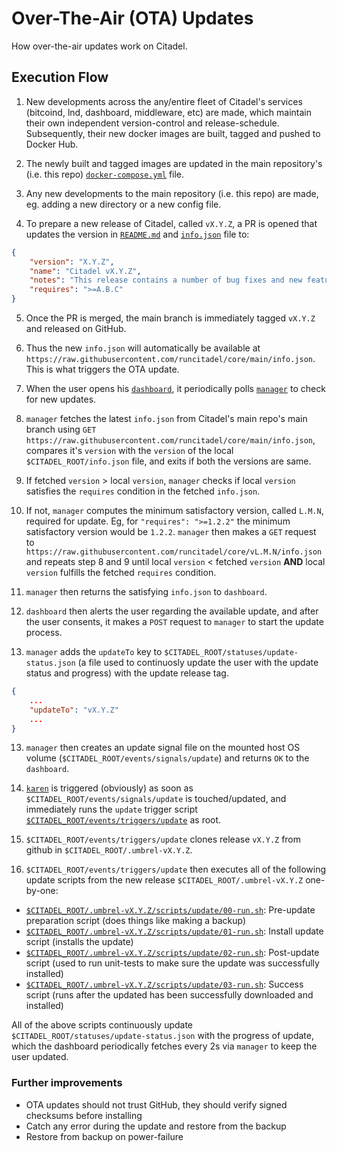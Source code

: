 <!--
SPDX-FileCopyrightText: 2020 Umbrel. https://getumbrel.com

SPDX-License-Identifier: AGPL-3.0-or-later
-->

# Over-The-Air (OTA) Updates
How over-the-air updates work on Citadel.

## Execution Flow

1. New developments across the any/entire fleet of Citadel's services (bitcoind, lnd, dashboard, middleware, etc) are made, which maintain their own independent version-control and release-schedule. Subsequently, their new docker images are built, tagged and pushed to Docker Hub.

2. The newly built and tagged images are updated in the main repository's (i.e. this repo) [`docker-compose.yml`](https://github.com/runcitadel/core/blob/main/docker-compose.yml) file.

3. Any new developments to the main repository (i.e. this repo) are made, eg. adding a new directory or a new config file.

4. To prepare a new release of Citadel, called `vX.Y.Z`, a PR is opened that updates the version in [`README.md`](https://github.com/runcitadel/core/blob/main/README.md) and [`info.json`](https://github.com/runcitadel/core/blob/main/info.json) file to:

```json
{
    "version": "X.Y.Z",
    "name": "Citadel vX.Y.Z",
    "notes": "This release contains a number of bug fixes and new features.",
    "requires": ">=A.B.C"
}
```

5. Once the PR is merged, the main branch is immediately tagged `vX.Y.Z` and released on GitHub.

6. Thus the new `info.json` will automatically be available at `https://raw.githubusercontent.com/runcitadel/core/main/info.json`. This is what triggers the OTA update.

6. When the user opens his [`dashboard`](https://github.com/runcitadel/dashboard-old), it periodically polls [`manager`](https://github.com/runcitadel/manager) to check for new updates.

7. `manager` fetches the latest `info.json` from Citadel's main repo's main branch using `GET https://raw.githubusercontent.com/runcitadel/core/main/info.json`, compares it's `version` with the `version` of the local `$CITADEL_ROOT/info.json` file, and exits if both the versions are same.

8. If fetched `version` > local `version`, `manager` checks if local `version` satisfies the `requires` condition in the fetched `info.json`.

9. If not, `manager` computes the minimum satisfactory version, called `L.M.N`, required for update. Eg, for `"requires": ">=1.2.2"` the minimum satisfactory version would be `1.2.2`. `manager` then makes a `GET` request to `https://raw.githubusercontent.com/runcitadel/core/vL.M.N/info.json` and repeats step 8 and 9 until local `version` < fetched `version` **AND** local `version` fulfills the fetched `requires` condition.

10. `manager` then returns the satisfying `info.json` to `dashboard`.

11. `dashboard` then alerts the user regarding the available update, and after the user consents, it makes a `POST` request to `manager` to start the update process.

12. `manager` adds the `updateTo` key to `$CITADEL_ROOT/statuses/update-status.json` (a file used to continuosly update the user with the update status and progress) with the update release tag.

```json
{
    ...
    "updateTo": "vX.Y.Z"
    ...
}
```

13. `manager` then creates an update signal file on the mounted host OS volume (`$CITADEL_ROOT/events/signals/update`) and returns `OK` to the `dashboard`.

14. [`karen`](https://github.com/runcitadel/core/blob/main/karen) is triggered (obviously) as soon as `$CITADEL_ROOT/events/signals/update` is touched/updated, and immediately runs the `update` trigger script [`$CITADEL_ROOT/events/triggers/update`](https://github.com/runcitadel/core/blob/main/events/triggers/update) as root.

15. `$CITADEL_ROOT/events/triggers/update` clones release `vX.Y.Z` from github in `$CITADEL_ROOT/.umbrel-vX.Y.Z`.

16. `$CITADEL_ROOT/events/triggers/update` then executes all of the following update scripts from the new release `$CITADEL_ROOT/.umbrel-vX.Y.Z` one-by-one:

- [`$CITADEL_ROOT/.umbrel-vX.Y.Z/scripts/update/00-run.sh`](https://github.com/runcitadel/core/blob/main/scripts/update/00-run.sh): Pre-update preparation script (does things like making a backup)
- [`$CITADEL_ROOT/.umbrel-vX.Y.Z/scripts/update/01-run.sh`](https://github.com/runcitadel/core/blob/main/scripts/update/01-run.sh): Install update script (installs the update)
- [`$CITADEL_ROOT/.umbrel-vX.Y.Z/scripts/update/02-run.sh`](https://github.com/runcitadel/core/blob/main/scripts/update/02-run.sh): Post-update script (used to run unit-tests to make sure the update was successfully installed)
- [`$CITADEL_ROOT/.umbrel-vX.Y.Z/scripts/update/03-run.sh`](https://github.com/runcitadel/core/blob/main/scripts/update/03-run.sh): Success script (runs after the updated has been successfully downloaded and installed)

All of the above scripts continuously update `$CITADEL_ROOT/statuses/update-status.json` with the progress of update, which the dashboard periodically fetches every 2s via `manager` to keep the user updated.

### Further improvements

- OTA updates should not trust GitHub, they should verify signed checksums before installing
- Catch any error during the update and restore from the backup
- Restore from backup on power-failure
